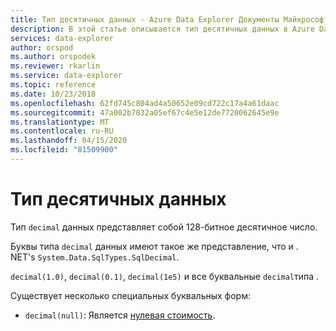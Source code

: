 ```yaml
---
title: Тип десятичных данных - Azure Data Explorer Документы Майкрософт
description: В этой статье описывается тип десятичных данных в Azure Data Explorer.
services: data-explorer
author: orspod
ms.author: orspodek
ms.reviewer: rkarlin
ms.service: data-explorer
ms.topic: reference
ms.date: 10/23/2018
ms.openlocfilehash: 62fd745c804ad4a50652e09cd722c17a4a61daac
ms.sourcegitcommit: 47a002b7032a05ef67c4e5e12de7720062645e9e
ms.translationtype: MT
ms.contentlocale: ru-RU
ms.lasthandoff: 04/15/2020
ms.locfileid: "81509900"
---
```

# <a name="the-decimal-data-type"></a>Тип десятичных данных

Тип `decimal` данных представляет собой 128-битное десятичное число.

Буквы типа `decimal` данных имеют такое же представление, что и . NET's `System.Data.SqlTypes.SqlDecimal`.

`decimal(1.0)`, `decimal(0.1)`, `decimal(1e5)` и все буквальные `decimal`типа .

Существует несколько специальных буквальных форм:
* `decimal(null)`: Является [нулевая стоимость](null-values.md).